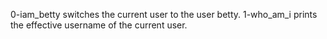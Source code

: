 0-iam_betty  switches the current user to the user betty.
1-who_am_i prints the effective username of the current user.
